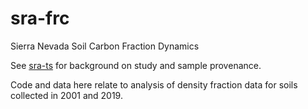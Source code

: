 # sra-frc
Sierra Nevada Soil Carbon Fraction Dynamics

See [sra-ts](https://github.com/jb388/sra-ts) for background on study and sample provenance.

Code and data here relate to analysis of density fraction data for soils collected in 2001 and 2019.
